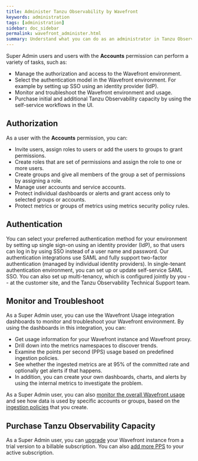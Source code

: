 ```yaml
---
title: Administer Tanzu Observability by Wavefront
keywords: administration
tags: [administration]
sidebar: doc_sidebar
permalink: wavefront_administer.html
summary: Understand what you can do as an administrator in Tanzu Observability by Wavefront.
---
```


Super Admin users and users with the **Accounts** permission can perform a variety of tasks, such as:

* Manage the authorization and access to the Wavefront environment.
* Select the authentication model in the Wavefront environment. For example by setting up SSO using an identity provider (IdP).
* Monitor and troubleshoot the Wavefront environment and usage.
* Purchase initial and additional Tanzu Observability capacity by using the self-service workflows in the UI.

## Authorization

As a user with the **Accounts** permission, you can:

* Invite users, assign roles to users or add the users to groups to grant permissions. 
* Create roles that are set of permissions and assign the role to one or more users.
* Create groups and give all members of the group a set of permissions by assigning a role.
* Manage user accounts and service accounts.
* Protect individual dashboards or alerts and grant access only to selected groups or accounts.
* Protect metrics or groups of metrics using metrics security policy rules.


## Authentication

You can select your preferred authentication method for your environment by setting up single sign-on using an identity provider (IdP), so that users can log in by using SSO instead of a user name and password. Our authentication integrations use SAML and fully support two-factor authentication (managed by individual identity providers).  In single-tenant authentication environment, you can set up or update self-service SAML SSO. You can also set up multi-tenancy, which is configured jointly by you -- at the customer site, and the Tanzu Observability Technical Support team. 

## Monitor and Troubleshoot

As a Super Admin user, you can use the Wavefront Usage integration dashboards to monitor and troubleshoot your Wavefront environment. By using the dashboards in this integration, you can:

* Get usage information for your Wavefront instance and Wavefront proxy.
* Drill down into the metrics namespaces to discover trends.
* Examine the points per second (PPS) usage based on predefined ingestion policies.
* See whether the ingested metrics are at 95% of the committed rate and optionally get alerts if that happens.
* In addition, you can create your own dashboards, charts, and alerts by using the internal metrics to investigate the problem.

As a Super Admin user, you can also [monitor the overall Wavefront usage](examine_usage.html) and see how data is used by specific accounts or groups, based on the [ingestion policies](ingestion_policies.html) that you create.

## Purchase Tanzu Observability Capacity

As a Super Admin user, you can [upgrade](upgrade_and_purchase.html) your Wavefront instance from a trial version to a billable subscription. You can also [add more PPS](purchase_additional_capacity.html) to your active subscription.
